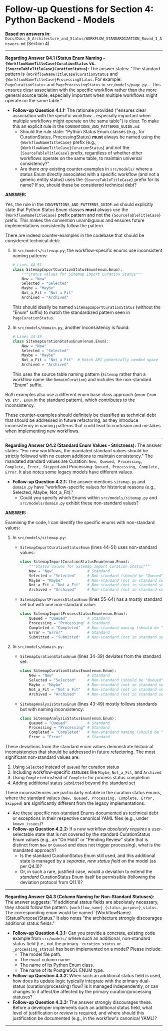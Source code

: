 # Follow-up Questions for Section 4: Python Backend - Models

**Based on answers in:** `Docs/Docs_6_Architecture_and_Status/WORKFLOW_STANDARDIZATION_Round_1_Answers.md` (Section 4)

---

**Regarding Answer Q4.1 (Status Enum Naming - `{WorkflowNameTitleCase}CurationStatus` vs. `{SourceTableTitleCase}CurationStatus`):**
The answer states: "The standard pattern is `{WorkflowNameTitleCase}CurationStatus` and `{WorkflowNameTitleCase}ProcessingStatus`. For example: `PageCurationStatus` and `PageProcessingStatus` in `src/models/page.py`... This ensures clear association with the specific workflow rather than the more general source table, especially important when multiple workflows might operate on the same table."

- **Follow-up Question 4.1.1:** The rationale provided ("ensures clear association with the specific workflow... especially important when multiple workflows might operate on the same table") is clear. To make this an explicit rule in the `CONVENTIONS_AND_PATTERNS_GUIDE.md`:
  - Should the rule state: "Python Status Enum classes (e.g., for CurationStatus, ProcessingStatus) **must** always be named using the `{WorkflowNameTitleCase}` prefix (e.g., `{WorkflowNameTitleCase}CurationStatus`) and _not_ the `{SourceTableTitleCase}` prefix, regardless of whether other workflows operate on the same table, to maintain universal consistency?"
  - Are there _any_ existing counter-examples in `src/models/` where a status Enum directly associated with a specific workflow (and not a generic entity status) uses the `{SourceTableTitleCase}` prefix for its name? If so, should these be considered technical debt?

**ANSWER:**

Yes, the rule in the `CONVENTIONS_AND_PATTERNS_GUIDE.md` should explicitly state that Python Status Enum classes **must** always use the `{WorkflowNameTitleCase}` prefix pattern and not the `{SourceTableTitleCase}` prefix. This makes the convention unambiguous and ensures future implementations consistently follow the pattern.

There are indeed counter-examples in the codebase that should be considered technical debt:

1. In `src/models/sitemap.py`, the workflow-specific enums use inconsistent naming patterns:
   ```python
   # Lines 44-51
   class SitemapImportCurationStatusEnum(enum.Enum):
       """Status values for Sitemap Import Curation Status"""
       New = "New"
       Selected = "Selected"
       Maybe = "Maybe"
       Not_a_Fit = "Not a Fit"
       Archived = "Archived"
   ```
   This should ideally be named `SitemapImportCurationStatus` (without the "Enum" suffix) to match the standardized pattern seen in `PageCurationStatus`.

2. In `src/models/domain.py`, another inconsistency is found:
   ```python
   # Lines 34-39
   class SitemapCurationStatusEnum(enum.Enum):
       New = "New"
       Selected = "Selected"
       Maybe = "Maybe"
       Not_a_Fit = "Not a Fit"  # Match API potentially needed space
       Archived = "Archived"
   ```
   This uses the source table naming pattern (`Sitemap` rather than a workflow name like `DomainCuration`) and includes the non-standard "Enum" suffix.

Both examples also use a different enum base class approach (`enum.Enum` vs. `str, Enum` in the standard pattern), which contributes to the inconsistency.

These counter-examples should definitely be classified as technical debt that should be addressed in future refactoring, as they introduce inconsistency in naming patterns that could lead to confusion and mistakes when implementing new workflows.

---

**Regarding Answer Q4.2 (Standard Enum Values - Strictness):**
The answer states: "For new workflows, the mandated standard values should be strictly followed with no custom additions to maintain consistency." The mandated standard values are Curation: `New, Queued, Processing, Complete, Error, Skipped` and Processing: `Queued, Processing, Complete, Error`. It also notes some legacy models have different values.

- **Follow-up Question 4.2.1:** The answer mentions `sitemap.py` and `domain.py` have "workflow-specific values for historical reasons (e.g., Selected, Maybe, Not_a_Fit)."
  - Could you specify which Enums within `src/models/sitemap.py` and `src/models/domain.py` exhibit these non-standard values?

**ANSWER:**

Examining the code, I can identify the specific enums with non-standard values:

1. In `src/models/sitemap.py`:
   - `SitemapImportCurationStatusEnum` (lines 44-51) uses non-standard values:
     ```python
     class SitemapImportCurationStatusEnum(enum.Enum):
         """Status values for Sitemap Import Curation Status"""
         New = "New"               # Standard
         Selected = "Selected"     # Non-standard (should be "Queued")
         Maybe = "Maybe"           # Non-standard (not in standard set)
         Not_a_Fit = "Not a Fit"   # Non-standard (not in standard set)
         Archived = "Archived"     # Non-standard (not in standard set)
     ```
   - `SitemapImportProcessStatusEnum` (lines 55-64) has a mostly standard set but with one non-standard value:
     ```python
     class SitemapImportProcessStatusEnum(enum.Enum):
         Queued = "Queued"         # Standard
         Processing = "Processing" # Standard
         Completed = "Completed"   # Non-standard naming (should be "Complete")
         Error = "Error"           # Standard
         Submitted = "Submitted"   # Non-standard (not in standard set)
     ```

2. In `src/models/domain.py`:
   - `SitemapCurationStatusEnum` (lines 34-39) deviates from the standard set:
     ```python
     class SitemapCurationStatusEnum(enum.Enum):
         New = "New"               # Standard
         Selected = "Selected"     # Non-standard (should be "Queued")
         Maybe = "Maybe"           # Non-standard (not in standard set)
         Not_a_Fit = "Not a Fit"   # Non-standard (not in standard set)
         Archived = "Archived"     # Non-standard (not in standard set)
     ```
   - `SitemapAnalysisStatusEnum` (lines 43-49) mostly follows standards but with naming inconsistency:
     ```python
     class SitemapAnalysisStatusEnum(enum.Enum):
         Queued = "Queued"         # Standard
         Processing = "Processing" # Standard
         Completed = "Completed"   # Non-standard naming (should be "Complete")
         Error = "Error"           # Standard
     ```

These deviations from the standard enum values demonstrate historical inconsistencies that should be addressed in future refactoring. The most significant non-standard values are:

1. Using `Selected` instead of `Queued` for curation status
2. Including workflow-specific statuses like `Maybe`, `Not_a_Fit`, and `Archived`
3. Using `Completed` instead of `Complete` for process status completion
4. Adding additional status `Submitted` beyond the standard set

These inconsistencies are particularly notable in the curation status enums, where the standard values (`New, Queued, Processing, Complete, Error, Skipped`) are significantly different from the legacy implementations.
  - Are these specific non-standard Enums documented as technical debt or exceptions in their respective canonical YAML files (e.g., under `known_issues`)?
- **Follow-up Question 4.2.2:** If a new workflow _absolutely requires_ a user-selectable state that is not covered by the standard CurationStatus Enum values (e.g., an "On Hold" or "Pending Review" state that is distinct from `New` or `Queued` and does not trigger processing), what is the mandated approach?
  - Is the standard CurationStatus Enum still used, and this additional state is managed by a _separate, new status field_ on the model (as per Q4.3)?
  - Or, in such a rare, justified case, would a deviation to extend the _standard_ CurationStatus Enum itself be permissible (following the deviation protocol from Q11.1)?

---

**Regarding Answer Q4.3 (Column Naming for Non-Standard Statuses):**
The answer suggests: "If additional status fields are absolutely necessary, they should follow the pattern: `{workflow_name}_{status_purpose}_status`. The corresponding enum would be named `{WorkflowName}{StatusPurpose}Status." It also notes "the architecture strongly discourages additional status fields."

- **Follow-up Question 4.3.1:** Can you provide a concrete, existing code example from `src/models/` where such an additional, non-standard status field (i.e., not the primary `_curation_status` or `_processing_status`) has been implemented on a model? Please include:
  - The model file path.
  - The exact column name.
  - The name of its Python Enum class.
  - The name of its PostgreSQL ENUM type.
- **Follow-up Question 4.3.2:** When such an additional status field is used, how does its update logic typically integrate with the primary dual-status (curation/processing) flow? Is it managed independently, or can changes to it affect/be affected by the primary curation/processing statuses?
- **Follow-up Question 4.3.3:** The answer strongly discourages these. Before a developer implements such an additional status field, what level of justification or review is required, and where should this justification be documented (e.g., in the workflow's canonical YAML)?

---
